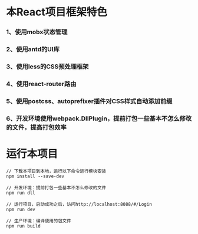 # 本React项目框架特色
### 1、使用mobx状态管理
### 2、使用antd的UI库
### 3、使用less的CSS预处理框架
### 4、使用react-router路由
### 5、使用postcss、autoprefixer插件对CSS样式自动添加前缀
### 6、开发环境使用webpack.DllPlugin，提前打包一些基本不怎么修改的文件，提高打包效率

# 运行本项目
```
// 下载本项目到本地，运行以下命令进行模块安装
npm install --save-dev

// 开发环境：提前打包一些基本不怎么修改的文件
npm run dll

// 运行项目，启动成功之后，访问http://localhost:8088/#/Login
npm run dev

// 生产环境：编译使用的包文件
npm run build
```